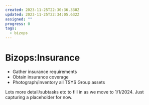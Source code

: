 ```yaml
---
created: 2023-11-25T22:30:36.330Z
updated: 2023-11-25T22:34:05.632Z
assigned: ""
progress: 0
tags:
  - bizops
---
```


# Bizops:Insurance

* Gather insurance requirements
* Obtain insurance coverage
* Photograph/inventory all TSYS Group assets


Lots more detail/subtasks etc to fill in as we move to 1/1/2024. Just capturing a placeholder for now.
